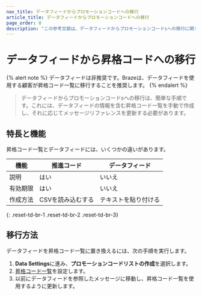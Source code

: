 ```yaml
---
nav_title: データフィードからプロモーションコードへの移行
article_title: データフィードからプロモーションコードへの移行
page_order: 0
description: "この参考文献は、データフィードからプロモーションコードsへの移行に関する指針を提供します。"
---
```


# データフィードから昇格コードへの移行

{% alert note %}
データフィードは非推奨です。Brazeは、データフィードを使用する顧客が昇格コード一覧に移行することを推奨します。
{% endalert %}

> データフィードからプロモーションコードsへの移行は、簡単な手順です。これには、データフィードの情報を含む昇格コード一覧を手動で作成し、それに応じてメッセージリファレンスを更新する必要があります。

## 特長と機能

昇格コード一覧とデータフィードには、いくつかの違いがあります。

| 機能          | 推進コード | データフィード   |
|------------------|-----------------|--------------|
| 説明     | はい             | いいえ           |
| 有効期限 | はい             | いいえ           |
| 作成方法  | CSVを読み込むする | テキストを貼り付ける |
{: .reset-td-br-1 .reset-td-br-2 .reset-td-br-3}

## 移行方法

データフィードを昇格コード一覧に置き換えるには、次の手順を実行します。 

1. **Data Settings**に進み、**プロモーションコードリストの作成**を選択します。
2. [昇格コード一覧]({{site.baseurl}}/user_guide/personalization_and_dynamic_content/promotion_codes)を設定します。
3. 以前にデータフィードを参照したメッセージに移動し、昇格コード一覧を使用するように更新します。